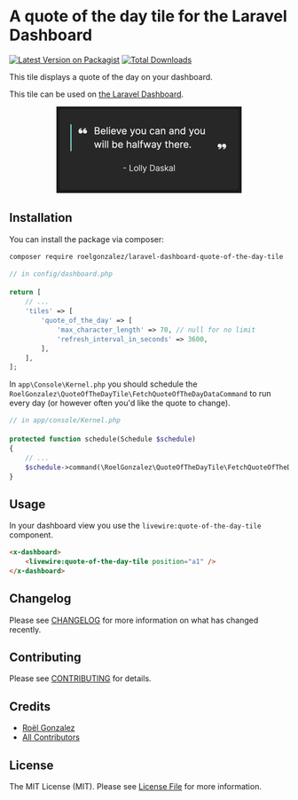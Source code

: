 # A quote of the day tile for the Laravel Dashboard

[![Latest Version on Packagist](https://img.shields.io/packagist/v/roelgonzalez/laravel-dashboard-quote-of-the-day-tile.svg?style=flat-square)](https://packagist.org/packages/roelgonzalez/laravel-dashboard-quote-of-the-day-tile)
[![Total Downloads](https://img.shields.io/packagist/dt/roelgonzalez/laravel-dashboard-quote-of-the-day-tile.svg?style=flat-square)](https://packagist.org/packages/roelgonzalez/laravel-dashboard-quote-of-the-day-tile)

This tile displays a quote of the day on your dashboard.

This tile can be used on [the Laravel Dashboard](https://docs.spatie.be/laravel-dashboard).

<p align="center"><img src="art/img.png" alt="Screenshot of Quote of the Day Tile"></p>

## Installation

You can install the package via composer:

```bash
composer require roelgonzalez/laravel-dashboard-quote-of-the-day-tile
```

```php
// in config/dashboard.php

return [
    // ...
    'tiles' => [
        'quote_of_the_day' => [
            'max_character_length' => 70, // null for no limit
            'refresh_interval_in_seconds' => 3600,
        ],
    ],
];
```

In `app\Console\Kernel.php` you should schedule the `RoelGonzalez\QuoteOfTheDayTile\FetchQuoteOfTheDayDataCommand` to run every day (or however often you'd like the quote to change).

```php
// in app/console/Kernel.php

protected function schedule(Schedule $schedule)
{
    // ...
    $schedule->command(\RoelGonzalez\QuoteOfTheDayTile\FetchQuoteOfTheDayDataCommand::class)->dailyAt('05:00');
}
```

## Usage

In your dashboard view you use the `livewire:quote-of-the-day-tile` component.

```html
<x-dashboard>
    <livewire:quote-of-the-day-tile position="a1" />
</x-dashboard>
```

## Changelog

Please see [CHANGELOG](CHANGELOG.md) for more information on what has changed recently.

## Contributing

Please see [CONTRIBUTING](https://github.com/spatie/.github/blob/main/CONTRIBUTING.md) for details.

## Credits

- [Roël Gonzalez](https://github.com/roelgonzalez)
- [All Contributors](../../contributors)

## License

The MIT License (MIT). Please see [License File](LICENSE.md) for more information.
